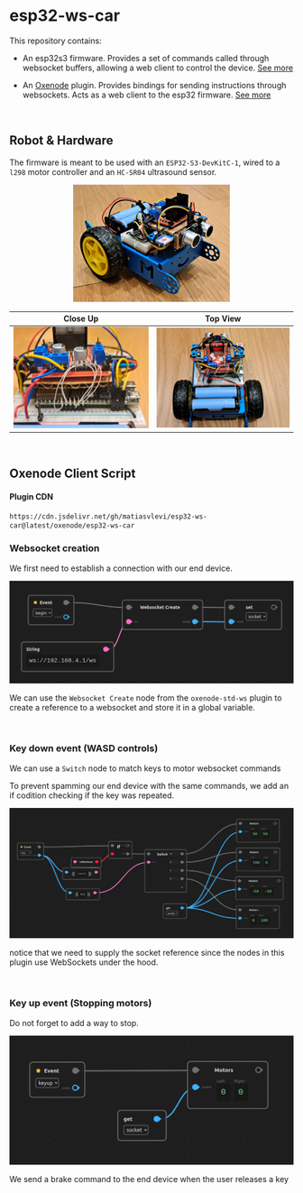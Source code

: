 # esp32-ws-car

This repository contains:

* An esp32s3 firmware. 
 Provides a set of commands called through websocket buffers, allowing a web client to control the device. [See more](./firmware/README.md)

* An [Oxenode](https://oxenode.io/) plugin. Provides bindings for sending instructions through websockets. Acts as a web client to the esp32 firmware. [See more](./oxenode/esp32-ws-car/README.md)

<br/>

## Robot & Hardware

The firmware is meant to be used with an `ESP32-S3-DevKitC-1`, wired to a `l298` motor controller and an `HC-SR04` ultrasound sensor.

<p align="center">
	<img width="55%" src="./assets/Main.jpg"/>
</p>

Close Up             |  Top View
:-------------------------:|:-------------------------:
![](./assets/WireWrap.jpg)  |  ![](./assets/Top.jpg)

<br/>




## Oxenode Client Script

#### Plugin CDN

```
https://cdn.jsdelivr.net/gh/matiasvlevi/esp32-ws-car@latest/oxenode/esp32-ws-car
```

### Websocket creation

We first need to establish a connection with our end device.

![mbot-begin](./assets/script-begin.png)

We can use the `Websocket Create` node from the `oxenode-std-ws` plugin to create a reference to a websocket and store it in a global variable.

<br/>

### Key down event (WASD controls)

We can use a `Switch` node to match keys to motor websocket commands

To prevent spamming our end device with the same commands, we add an if codition checking if the key was repeated.

![mbot-key](./assets/script-key.png)

notice that we need to supply the socket reference since the nodes in this plugin  use WebSockets under the hood.

<br/>

### Key up event (Stopping motors)

Do not forget to add a way to stop.

![mbot-key](./assets/script-keyup.png)

We send a brake command to the end device when the user releases a key

<br/>


